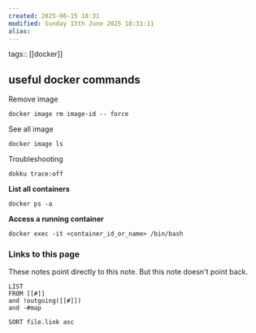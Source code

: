 ```yaml
---
created: 2025-06-15 18:31 
modified: Sunday 15th June 2025 18:31:11
alias: 
---
```

tags:: [[docker]]
## useful docker commands

Remove image
```
docker image rm image-id -- force
```
See all image
```
docker image ls
```
Troubleshooting
```
dokku trace:off
```

**List all containers**
```
docker ps -a
```

**Access a running container**
```
docker exec -it <container_id_or_name> /bin/bash
```



### Links to this page
These notes point directly to this note. But this note doesn't point back.
```dataview
LIST
FROM [[#]]
and !outgoing([[#]])
and -#map

SORT file.link asc
```



